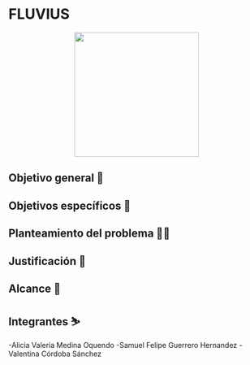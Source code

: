 # FLUVIUS
<p align="center"><img width="245" src="https://mail.google.com/mail/u/0/?ui=2&ik=00c98ecabe&attid=0.1&permmsgid=msg-f:1811014848471428067&th=19220468d618ebe3&view=fimg&realattid=f_m1fdntji0&disp=thd&attbid=ANGjdJ9JyXtU6GEbEyZ7rc8uUzVxd3YlfRBItLrGmBxYMvLALnicm-YclZeD640NZQ40eIvLTgBoJzVWDSjuZBsGj1uMPywFYiqBX_ysvmYAot2KpaAeMzrz8grc7go&ats=2524608000000&sz=w1366-h607"></p>

## Objetivo general 🎯


## Objetivos específicos 🎯

## Planteamiento del problema 😵‍💫

## Justificación 📃

## Alcance 🚀



## Integrantes ⛷️
-Alicia Valeria Medina Oquendo
-Samuel Felipe Guerrero Hernandez
-Valentina Córdoba Sánchez
